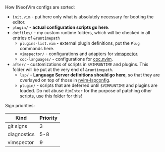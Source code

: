 How (Neo)Vim configs are sorted:

- `init.vim` - put here only what is absolutely necessary for booting the editor.
- `plugin/` - **actual configuration scripts go here**.
- `dotfiles/` - my custom runtime folders, which will be checked in all entries of `&runtimepath`
  - `plugins-list.vim` - external plugin definitions, put the `Plug` commands here.
  - `vimspector/` - configurations and adapters for [vimspector](https://github.com/puremourning/vimspector).
  - `coc-languages/` - configurations for [coc.nvim](https://github.com/neoclide/coc.nvim).
- `after/` - customizations of scripts in `$VIMRUNTIME` and plugins. This folder will be put at the very end of `&runtimepath`.
  - `lsp/` - **Language Server definitions should go here**, so that they are overlayed on top of those in [nvim-lspconfig](https://github.com/neovim/nvim-lspconfig).
  - `plugin/` - scripts that are deferred until `$VIMRUNTIME` and plugins are loaded. Do not abuse `VimEnter` for the purpose of patching other scripts, use this folder for this!

Sign priorities:

| Kind        | Priority |
| ----------- | -------- |
| git signs   | 3        |
| diagnostics | 5-8      |
| vimspector  | 9        |
